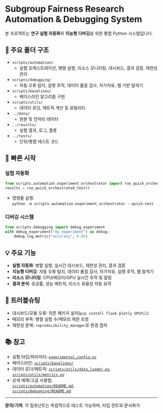 # Subgroup Fairness Research Automation & Debugging System

본 프로젝트는 **연구 실험 자동화**와 **지능형 디버깅**을 위한 통합 Python 시스템입니다.

## 📁 주요 폴더 구조

- `scripts/automation/`  
  - 실험 오케스트레이션, 병렬 실행, 리소스 모니터링, 대시보드, 결과 검증, 재현성 관리  
- `scripts/debugging/`  
  - 자동 오류 탐지, 실행 추적, 데이터 품질 검사, 자가치유, 웹 기반 탐색기  
- `scripts/baselines/`  
  - 베이스라인 알고리즘 구현  
- `scripts/utils/`  
  - 데이터 로딩, 메트릭 계산 등 유틸리티  
- `../data/`  
  - 원본 및 전처리 데이터  
- `../results/`  
  - 실험 결과, 로그, 플롯  
- `../tests/`  
  - 단위/통합 테스트 코드

## 🚀 빠른 시작

### 실험 자동화

```python
from scripts.automation.experiment_orchestrator import run_quick_orchestrated_test
results = run_quick_orchestrated_test()
```
- 명령줄 실행:  
  `python -m scripts.automation.experiment_orchestrator --quick-test`

### 디버깅 시스템

```python
from scripts.debugging import debug_experiment
with debug_experiment("my_experiment") as debug:
    debug.log_metric("accuracy", 0.85)
```

## 💡 주요 기능

- **실험 자동화**: 병렬 실행, 실시간 대시보드, 재현성 관리, 결과 검증
- **지능형 디버깅**: 자동 오류 탐지, 데이터 품질 검사, 자가치유, 실행 추적, 웹 탐색기
- **리소스 모니터링**: CPU/메모리/GPU 실시간 추적 및 알림
- **결과 분석**: 성공률, 성능 메트릭, 리소스 효율성 자동 요약


## 🔧 트러블슈팅

- 대시보드/모듈 오류: 의존 패키지 설치(`pip install flask plotly GPUtil`)
- 메모리 부족: 병렬 실험 수/메모리 제한 조정
- 재현성 문제: `reproducibility_manager`로 환경 캡처

## 📚 참고

- 실험 타입/파라미터: [`experimental_config.py`](experimental_config.py)
- 베이스라인: [`scripts/baselines/`](scripts/baselines/)
- 데이터 로더/메트릭: [`scripts/utils/data_loader.py`](scripts/utils/data_loader.py), [`scripts/utils/metrics.py`](scripts/utils/metrics.py)
- 상세 예제/고급 사용법:  
  [`scripts/automation/README.md`](scripts/automation),  
  [`scripts/debugging/README.md`](scripts/debugging)

---

**문의/기여**: 각 컴포넌트는 독립적으로 테스트 가능하며, 타입 힌트와 문서화가
